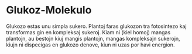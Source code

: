 # Glukoz-Molekulo

Glukozo estas unu simpla sukero. Plantoj faras glukozon tra fotosintezo kaj
transformas gin en kompleksaj sukeroj. Kiam ni (kiel homoj) mangas plantojn, au
bestojn kiuj mangis plantojn, mangas kompleksajn sukerojn, kiujn ni dispecigas
en glukozo denove, kiun ni uzas por havi energion.
